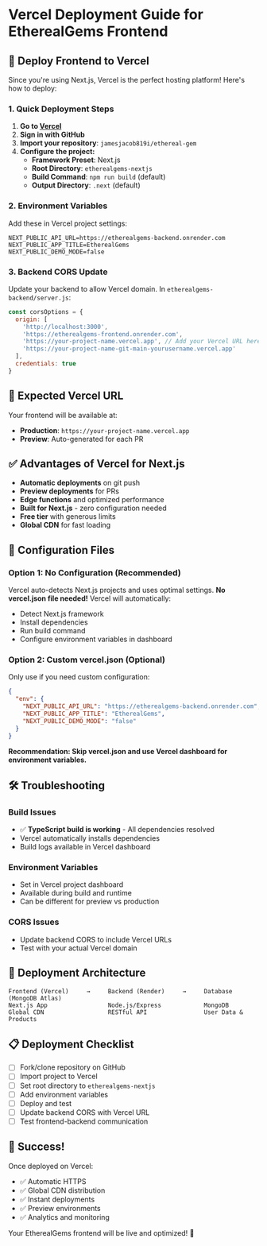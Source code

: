 # Vercel Deployment Guide for EtherealGems Frontend

## 🚀 Deploy Frontend to Vercel

Since you're using Next.js, Vercel is the perfect hosting platform! Here's how to deploy:

### 1. Quick Deployment Steps

1. **Go to [Vercel](https://vercel.com/)**
2. **Sign in with GitHub**
3. **Import your repository**: `jamesjacob819i/ethereal-gem`
4. **Configure the project:**
   - **Framework Preset**: Next.js
   - **Root Directory**: `etherealgems-nextjs`
   - **Build Command**: `npm run build` (default)
   - **Output Directory**: `.next` (default)

### 2. Environment Variables
Add these in Vercel project settings:

```
NEXT_PUBLIC_API_URL=https://etherealgems-backend.onrender.com
NEXT_PUBLIC_APP_TITLE=EtherealGems
NEXT_PUBLIC_DEMO_MODE=false
```

### 3. Backend CORS Update
Update your backend to allow Vercel domain. In `etherealgems-backend/server.js`:

```javascript
const corsOptions = {
  origin: [
    'http://localhost:3000',
    'https://etherealgems-frontend.onrender.com',
    'https://your-project-name.vercel.app', // Add your Vercel URL here
    'https://your-project-name-git-main-yourusername.vercel.app'
  ],
  credentials: true
}
```

## 🎯 Expected Vercel URL

Your frontend will be available at:
- **Production**: `https://your-project-name.vercel.app`
- **Preview**: Auto-generated for each PR

## ✅ Advantages of Vercel for Next.js

- **Automatic deployments** on git push
- **Preview deployments** for PRs
- **Edge functions** and optimized performance
- **Built for Next.js** - zero configuration needed
- **Free tier** with generous limits
- **Global CDN** for fast loading

## 🔧 Configuration Files

### Option 1: No Configuration (Recommended)
Vercel auto-detects Next.js projects and uses optimal settings.
**No vercel.json file needed!** Vercel will automatically:
- Detect Next.js framework
- Install dependencies
- Run build command
- Configure environment variables in dashboard

### Option 2: Custom vercel.json (Optional)
Only use if you need custom configuration:
```json
{
  "env": {
    "NEXT_PUBLIC_API_URL": "https://etherealgems-backend.onrender.com",
    "NEXT_PUBLIC_APP_TITLE": "EtherealGems",
    "NEXT_PUBLIC_DEMO_MODE": "false"
  }
}
```

**Recommendation: Skip vercel.json and use Vercel dashboard for environment variables.**

## 🛠️ Troubleshooting

### Build Issues
- ✅ **TypeScript build is working** - All dependencies resolved
- Vercel automatically installs dependencies
- Build logs available in Vercel dashboard

### Environment Variables
- Set in Vercel project dashboard
- Available during build and runtime
- Can be different for preview vs production

### CORS Issues
- Update backend CORS to include Vercel URLs
- Test with your actual Vercel domain

## 🚀 Deployment Architecture

```
Frontend (Vercel)     →     Backend (Render)     →     Database (MongoDB Atlas)
Next.js App                 Node.js/Express            MongoDB
Global CDN                  RESTful API                User Data & Products
```

## 📋 Deployment Checklist

- [ ] Fork/clone repository on GitHub
- [ ] Import project to Vercel
- [ ] Set root directory to `etherealgems-nextjs`
- [ ] Add environment variables
- [ ] Deploy and test
- [ ] Update backend CORS with Vercel URL
- [ ] Test frontend-backend communication

## 🎉 Success!

Once deployed on Vercel:
- ✅ Automatic HTTPS
- ✅ Global CDN distribution  
- ✅ Instant deployments
- ✅ Preview environments
- ✅ Analytics and monitoring

Your EtherealGems frontend will be live and optimized! 🚀